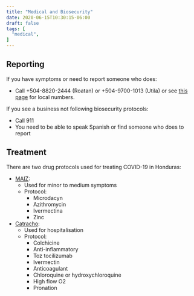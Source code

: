 ```yaml
---
title: "Medical and Biosecurity"
date: 2020-06-15T10:30:15-06:00
draft: false
tags: [
  "medical",
]
---
```


Reporting
---------

If you have symptoms or need to report someone who does:
* Call +504-8820-2444 (Roatan) or +504-9700-1013 (Utila) or see [this
  page](http://covid19roatan.com/emergency-numbers/) for local numbers.

If you see a business not following biosecurity protocols:
* Call 911
* You need to be able to speak Spanish or find someone who does to report

Treatment
---------

There are two drug protocols used for treating COVID-19 in Honduras:
* [MAIZ](https://paradigma.hn/medicos-hondurenos-crean-esperanzador-tratamiento-contra-el-covid-19/):
  * Used for minor to medium symptoms
  * Protocol:
    * Microdacyn
    * Azithromycin
    * Ivermectina
    * Zinc
* [Catracho](https://www.estrategiaynegocios.net/lasclavesdeldia/1377554-330/honduras-catracho-el-tratamiento-que-evita-llegar-al-respirador):
  * Used for hospitalisation
  * Protocol:
    * Colchicine
    * Anti-inflammatory
    * Toz tocilizumab
    * Ivermectin
    * Anticoagulant
    * Chloroquine or hydroxychloroquine
    * High flow O2
    * Pronation
